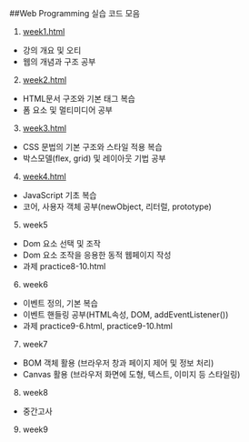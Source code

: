 ##Web Programming 실습 코드 모음

1. [week1.html](https://github.com/tspark0724/webP/blob/main/week1.html)
- 강의 개요 및 오티
- 웹의 개념과 구조 공부

2. [week2.html](https://github.com/tspark0724/webP/blob/main/week2.html)
- HTML문서 구조와 기본 태그 복습
- 폼 요소 및 멀티미디어 공부

3. [week3.html](https://github.com/tspark0724/webP/blob/main/week3.html)
- CSS 문법의 기본 구조와 스타일 적용 복습
- 박스모델(flex, grid) 및 레이아웃 기법 공부

4. [week4.html](https://github.com/tspark0724/webP/blob/main/week4.html)
- JavaScript 기초 복습
- 코어, 사용자 객체 공부(newObject, 리터럴, prototype)

5. week5
- Dom 요소 선택 및 조작 
- Dom 요소 조작을 응용한 동적 웹페이지 작성
- 과제 practice8-10.html

6. week6
- 이벤트 정의, 기본 복습
- 이벤트 핸들링 공부(HTML속성, DOM, addEventListener())
- 과제 practice9-6.html, practice9-10.html

7. week7
- BOM 객체 활용 (브라우저 창과 페이지 제어 및 정보 처리)
- Canvas 활용 (브라우저 화면에 도형, 텍스트, 이미지 등 스타일링)

8. week8
- 중간고사

9. week9
